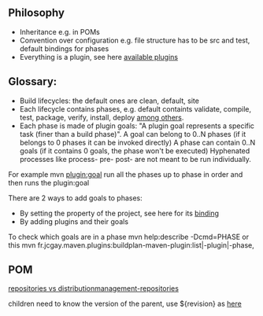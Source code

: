 ## Philosophy
- Inheritance e.g. in POMs
- Convention over configuration e.g. file structure has to be src and test, default bindings for phases
- Everything is a plugin, see here [available plugins](https://maven.apache.org/plugins/)

## Glossary:
- Build lifecycles: the default ones are clean, default, site 
- Each lifecycle contains phases, e.g. default containts validate, compile, test, package, verify, install, deploy [among others](https://maven.apache.org/guides/introduction/introduction-to-the-lifecycle.html#Lifecycle_Reference).
- Each phase is made of plugin goals: "A plugin goal represents a specific task (finer than a build phase)".
A goal can belong to 0..N phases (if it belongs to 0 phases it can be invoked directly)
A phase can contain 0..N goals (if it contains 0 goals, the phase won't be executed)
Hyphenated processes like process- pre- post- are not meant to be run individually.

For example 
mvn <phase> <plugin:goal>
run all the phases up to phase in order and then runs the plugin:goal

There are 2 ways to add goals to phases:
- By setting the <packaging> property of the project, see here for its [binding](https://maven.apache.org/ref/3.6.0/maven-core/default-bindings.html)
- By adding plugins and their goals

To check which goals are in a phase mvn help:describe -Dcmd=PHASE or this mvn fr.jcgay.maven.plugins:buildplan-maven-plugin:list|-plugin|-phase, 


## POM
[repositories vs distributionmanagement-repositories](https://stackoverflow.com/questions/35317118/repository-tag-under-distributionmanagement-vs-repositories)

children need to know the version of the parent, use ${revision} as [here](https://maven.apache.org/maven-ci-friendly.html#Multi_Module_Setup)

